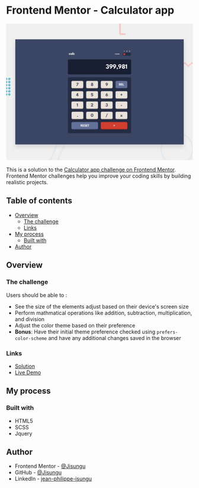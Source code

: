 # Frontend Mentor - Calculator app

![Design preview for the Calculator app coding challenge](./design/desktop-preview.jpg)

This is a solution to the
[Calculator app challenge on Frontend Mentor](https://www.frontendmentor.io/challenges/calculator-app-9lteq5N29).
Frontend Mentor challenges help you improve your coding skills by building
realistic projects.

## Table of contents

- [Overview](#overview)
    - [The challenge](#the-challenge)
    - [Links](#links)
- [My process](#my-process)
    - [Built with](#built-with)
- [Author](#author)

## Overview

### The challenge

Users should be able to :

- See the size of the elements adjust based on their device's screen size
- Perform mathmatical operations like addition, subtraction, multiplication, and division
- Adjust the color theme based on their preference
- **Bonus**: Have their initial theme preference checked using `prefers-color-scheme` and have any additional changes saved in the browser

### Links

- [Solution](https://github.com/Jisungu/FrontEndMentor/tree/main/calculator-app)
- [Live Demo](https://Jisungu.github.io/FrontEndMentor/calculator-app)

## My process

### Built with

- HTML5
- SCSS
- Jquery

## Author

- Frontend Mentor -
  [@Jisungu](https://www.frontendmentor.io/profile/Jisungu)
- GitHub - [@Jisungu](https://github.com/Jisungu)
- LinkedIn - [jean-philippe-isungu](https://www.linkedin.com/in/jean-philippe-isungu/)
